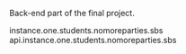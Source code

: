 Back-end part of the final project.

instance.one.students.nomoreparties.sbs
api.instance.one.students.nomoreparties.sbs
